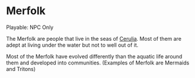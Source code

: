 # Merfolk

Playable: NPC Only

The Merfolk are people that live in the seas of [Cerulia](Cerulia%208fad80600fff487ab3fd9d21ef4f94c7.md). Most of them are adept at living under the water but not to well out of it. 

Most of the Merfolk have evolved differently than the aquatic life around them and developed into communities. (Examples of Merfolk are Mermaids and Tritons)